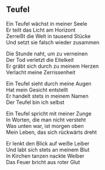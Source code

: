 ## Teufel

Ein Teufel wächst in meiner Seele  
Er teilt das Licht am Horizont  
Zerreißt die Welt in tausend Stücke  
Und setzt sie falsch wieder zusammen

Die Stunde naht, um zu verneinen  
Der Tod verletzt die Eitelkeit  
Er gräbt sich durch zu meinem Herzen  
Verlacht meine Zerrissenheit

Ein Teufel sieht durch meine Augen  
Hat mein Gesicht entstellt  
Er handelt stets in meinem Namen  
Der Teufel bin ich selbst

Ein Teufel spricht mit meiner Zunge  
In Worten, die man nicht versteht  
Was unten war, ist morgen oben  
Mein Leben, das sich rückwärts dreht

Er lenkt den Blick auf weiße Leiber  
Und labt sich stets an meinem Blut  
In Kirchen tanzen nackte Weiber  
Das Feuer bricht aus roter Glut
